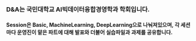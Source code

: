 ### D&A는 국민대학교 AI빅데이터융합경영학과 학회입니다.
#### Session은 Basic, MachineLearning, DeepLearning으로 나눠져있으며, 각 세션마다 운영진이 맡은 파트에 대해 발표와 더불어 실습파일과 과제를 공유합니다.
